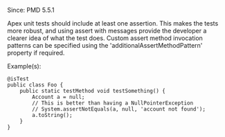 Since: PMD 5.5.1

Apex unit tests should include at least one assertion.  This makes the tests more robust, and using assert
with messages provide the developer a clearer idea of what the test does.  Custom assert method invocation
patterns can be specified using the 'additionalAssertMethodPattern' property if required.

Example(s):
```
@isTest
public class Foo {
    public static testMethod void testSomething() {
        Account a = null;
        // This is better than having a NullPointerException
        // System.assertNotEquals(a, null, 'account not found');
        a.toString();
    }
}
```
